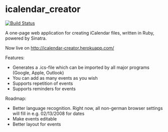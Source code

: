 icalendar_creator
=================


[![Build Status](https://travis-ci.org/alihuber/icalendar_creator.png)](https://travis-ci.org/alihuber/icalendar_creator)


A one-page web application for creating iCalendar files, written in Ruby, powered by Sinatra.

Now live on http://icalendar-creator.herokuapp.com/


Features:
*  Generates a .ics-file which can be imported by all major programs (Google, Apple, Outlook)
*  You can add as many events as you wish
*  Supports repetition of events
*  Supports reminders for events


Roadmap:

*  Better language recognition. Right now, all non-german browser settings will fill in e.g. 02/13/2008 for dates
*  Make events editable
*  Better layout for events
